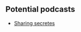 ## Potential podcasts 
- [Sharing secretes](https://podcasts.apple.com/us/podcast/sharing-secrets-presented-by-secret-network/id1438776388)
